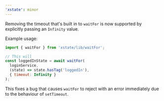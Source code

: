 ```yaml
---
'xstate': minor
---
```


Removing the timeout that's built in to `waitFor` is now supported by explicitly passing an `Infinity` value.

Example usage:

```js
import { waitFor } from 'xstate/lib/waitFor';

// This will
const loggedInState = await waitFor(
  loginService,
  (state) => state.hasTag('loggedIn'),
  { timeout: Infinity }
);
```

This fixes a bug that causes `waitFor` to reject with an error immediately due to the behaviour of `setTimeout`.
